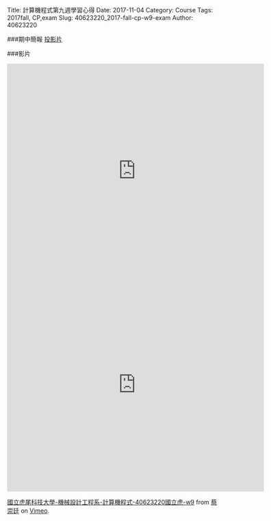 Title: 計算機程式第九週學習心得
Date: 2017-11-04
Category: Course
Tags: 2017fall, CP,exam
Slug: 40623220_2017-fall-cp-w9-exam
Author: 40623220



<!-- PELICAN_END_SUMMARY -->
###期中簡報
[投影片](https://cpb.kmol.info/40623220/doc/trunk/20.html#/)

###影片

<iframe width="600" height="500" src="https://www.youtube.com/embed/BTRxF7rS3xM" frameborder="0" gesture="media" allowfullscreen></iframe>

<iframe src="https://player.vimeo.com/video/241449231" width="600" height="500" frameborder="0" webkitallowfullscreen mozallowfullscreen allowfullscreen></iframe>
<p><a href="https://vimeo.com/241449231">國立虎尾科技大學-機械設計工程系-計算機程式-40623220國立虎-w9</a> from <a href="https://vimeo.com/user73189423">蔡崇廷</a> on <a href="https://vimeo.com">Vimeo</a>.</p>






